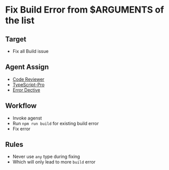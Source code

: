 # Fix Build Error from $ARGUMENTS of the list

## Target
- Fix all Build issue

## Agent Assign
- [Code Reviewer](../agents/code-reviewer.md)
- [TypeScript-Pro](../agents/typescript-pro.md)
- [Error Dective](../agents/error-detective.md)

## Workflow
- Invoke agenst
- Run `npm run build` for existing build error
- Fix error

## Rules
- Never use `any` type during fixing
- Which will only lead to more `build` error
